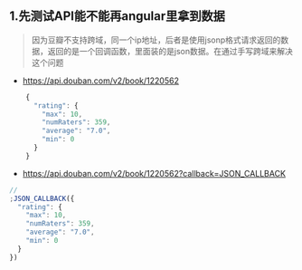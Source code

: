 ## 1.先测试API能不能再angular里拿到数据

> 因为豆瓣不支持跨域，同一个ip地址，后者是使用jsonp格式请求返回的数据，返回的是一个回调函数，里面装的是json数据。在通过手写跨域来解决这个问题

- https://api.douban.com/v2/book/1220562

```javascript
    {
      "rating": {
        "max": 10,
        "numRaters": 359,
        "average": "7.0",
        "min": 0
      }
    }
```
- https://api.douban.com/v2/book/1220562?callback=JSON_CALLBACK
```javascript
//
;JSON_CALLBACK({
  "rating": {
    "max": 10,
    "numRaters": 359,
    "average": "7.0",
    "min": 0
  }
})
```